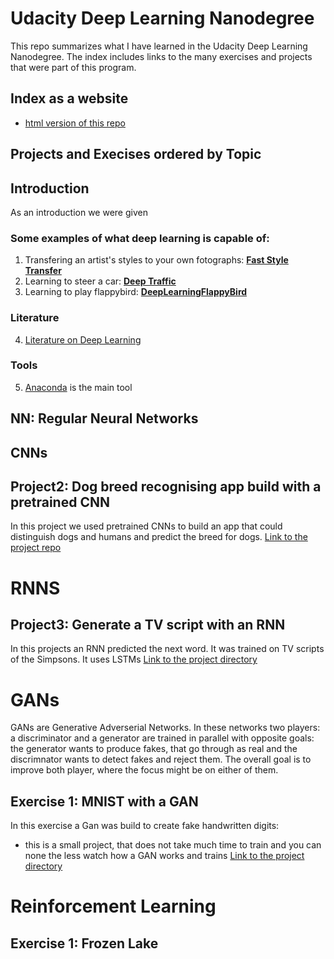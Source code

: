 # Udacity Deep Learning Nanodegree

This repo summarizes what I have learned in the Udacity Deep Learning Nanodegree. The index includes links to the many exercises and projects that were part of this program.

## Index as a website
- [html version of this repo](https://sabinem.github.io/udacity_DL/)

## Projects and Execises ordered by Topic

## Introduction
As an introduction we were given

### Some examples of what deep learning is capable of: 
1. Transfering an artist's styles to your own fotographs: [**Fast Style Transfer**](https://github.com/lengstrom/fast-style-transfer)
2. Learning to steer a car: [**Deep Traffic**](https://selfdrivingcars.mit.edu/deeptraffic/)
3. Learning to play flappybird: [**DeepLearningFlappyBird**](https://github.com/yenchenlin/DeepLearningFlappyBird)

### Literature
4. [Literature on Deep Learning](literature.md)

### Tools
5. [Anaconda](https://www.anaconda.com/download/#macos) is the main tool 


## NN: Regular Neural Networks

## CNNs

## Project2: Dog breed recognising app build with a pretrained CNN
In this project we used pretrained CNNs to build an app that could distinguish dogs and humans and predict the breed for dogs. 
[Link to the project repo](https://github.com/sabinem/udacity-deeplearning-dog-project)

# RNNS

## Project3: Generate a TV script with an RNN
In this projects an RNN predicted the next word. It was trained on TV scripts of the Simpsons.
It uses LSTMs
[Link to the project directory](RNNs/tv_script_rnn)

# GANs
GANs are Generative Adverserial Networks. In these networks two players: a discriminator and a generator are trained in parallel with opposite goals: the generator wants to produce fakes, that go through as real and the discrimnator wants to detect fakes and reject them. The overall goal is to improve both player, where the focus might be on either of them. 

## Exercise 1: MNIST with a GAN
In this exercise a Gan was build to create fake handwritten digits:
- this is a small project, that does not take much time to train and you can none the less watch how a GAN works and trains
[Link to the project directory](GANs/gan_mnist)

# Reinforcement Learning

## Exercise 1: Frozen Lake




